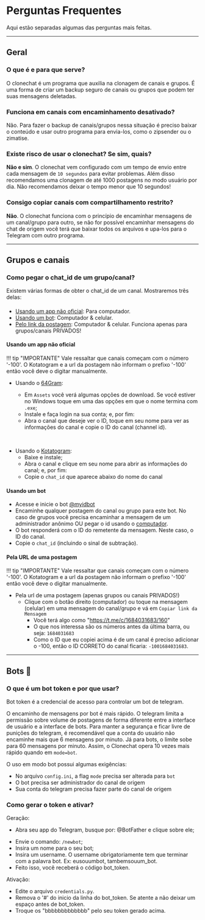 ﻿# Perguntas Frequentes

Aqui estão separadas algumas das perguntas mais feitas.

--- 

## Geral

### O que é e para que serve?

O clonechat é um programa que auxilia na clonagem de canais e grupos. É uma forma de criar um backup seguro de canais ou grupos que podem ter suas mensagens deletadas.

### Funciona em canais com encaminhamento desativado? 

Não. Para fazer o backup de canais/grupos nessa situação é preciso baixar o conteúdo e usar outro programa para envia-los, como o zipsender ou o zimatise.

### Existe risco de usar o clonechat? Se sim, quais?

**Não e sim**. O clonechat vem configurado com um tempo de envio entre cada mensagem de `10 segundos` para evitar problemas. Além disso recomendamos uma clonagem de até 1000 postagens no modo usuário por dia. Não recomendamos deixar o tempo menor que 10 segundos!

### Consigo copiar canais com compartilhamento restrito?

**Não**. O clonechat funciona com o princípio de encaminhar mensagens de um canal/grupo para outro, se não for possível encaminhar mensagens do chat de origem você terá que baixar todos os arquivos e upa-los para o Telegram com outro programa.

---

## Grupos e canais

### Como pegar o chat_id de um grupo/canal?

Existem várias formas de obter o chat_id de um canal. Mostraremos três delas:
#### 
- [Usando um app não oficial](#usando-um-app-nao-oficial): Para computador.
- [Usando um bot](#usando-um-bot): Computador & celular.
- [Pelo link da postagem](#pela-url-de-uma-postagem): Computador & celular. Funciona apenas para grupos/canais PRIVADOS!

#### Usando um app não oficial
!!! tip "IMPORTANTE"
        Vale ressaltar que canais começam com o número '-100'. O Kotatogram e a url da postagem não informam o prefixo '-100' então você deve o digitar manualmente.

- Usando o [64Gram](https://github.com/TDesktop-x64/tdesktop/releases):

    - Em `Assets` você verá algumas opções de download. Se você estiver no Windows toque em uma das opções em que o nome termina com `.exe`;
    - Instale e faça login na sua conta; e, por fim:
    - Abra o canal que deseje ver o ID, toque em seu nome para ver as informações do canal e copie o ID do canal (channel id).

<br>

- Usando o [Kotatogram](https://kotatogram.github.io/download/):
    - Baixe e instale;
    - Abra o canal e clique em seu nome para abrir as informações do canal; e, por fim:
    - Copie o `chat_id` que aparece abaixo do nome do canal

#### Usando um bot

- Acesse e inicie o bot [@myidbot](http://t.me/myidbot)
- Encaminhe qualquer postagem do canal ou grupo para este bot. No caso de grupos você precisa encaminhar a mensagem de um administrador anônimo OU pegar o id usando o [computador](#usando-um-app-não-oficial-computador).
- O bot responderá com o ID do remetente da mensagem. Neste caso, o ID do canal.
- Copie o `chat_id` (incluindo o sinal de subtração).

#### Pela URL de uma postagem
!!! tip "IMPORTANTE"
        Vale ressaltar que canais começam com o número '-100'. O Kotatogram e a url da postagem não informam o prefixo '-100' então você deve o digitar manualmente. 
- Pela url de uma postagem (apenas grupos ou canais PRIVADOS!)
    - Clique com o botão direito (computador) ou toque na mensagem (celular) em uma mensagem do canal/grupo e vá em `Copiar link da Mensagem`
        - Você terá algo como  "https://t.me/c/1684031683/160"
        - O que nos interessa são os números antes da última barra, ou seja:  `1684031683`
        - Como o ID que eu copiei acima é de um canal é preciso adicionar o -100, então o ID CORRETO do canal ficaria: `-1001684031683`.

---

## Bots :robot:

### O que é um bot token e por que usar?

Bot token é a credencial de acesso para controlar um bot de telegram.

O encaminho de mensagens por bot é mais rápido. O telegram limita a permissão sobre volume de postagens de forma diferente entre a interface de usuário e a interface de bots. Para manter a segurança e ficar livre de punições do telegram, é recomendável que a conta do usuário não encaminhe mais que 6 mensagens por minuto. Já para bots, o limite sobe para 60 mensagens por minuto. Assim, o Clonechat opera 10 vezes mais rápido quando em `mode=bot`.

O uso em modo bot possui algumas exigências:

- No arquivo `config.ini`, a flag `mode` precisa ser alterada para `bot`
- O bot precisa ser administrador do canal de origem
- Sua conta do telegram precisa fazer parte do canal de origem

### Como gerar o token e ativar?

Geração:

  * Abra seu app do Telegram, busque por: @BotFather e clique sobre ele;
  - Envie o comando: `/newbot`;
  - Insira um nome para o seu bot;
  - Insira um username. O username obrigatoriamente tem que terminar com a palavra bot. Ex: eusouumbot, tambemsouum_bot.
  - Feito isso, você receberá o código bot_token.

Ativação:

- Edite o arquivo `credentials.py`.
- Remova o '#' do inicio da linha do bot_token. Se atente a não deixar um espaço antes de bot_token.
- Troque os "bbbbbbbbbbbbb" pelo seu token gerado acima. 